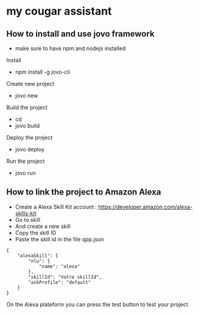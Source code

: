 # my cougar assistant

## How to install and use jovo framework

 - make sure to have npm and nodejs installed

Install
- npm install -g jovo-cli

Create new project
- jovo new <directory>

Build the project
- cd <directory>
- jovo build

Deploy the project
- jovo deploy

Run the project
- jovo run

## How to link the project to Amazon Alexa

- Create a Alexa Skill Kit account : https://developer.amazon.com/alexa-skills-kit
- Go to skill
- And create a new skill
- Copy the skill ID
- Paste the skill id in the file qpp.json

```
{
	"alexaSkill": {
		"nlu": {
			"name": "alexa"
		},
	    "skillId": "Votre skillId",
	    "askProfile": "default"
	}
}
```

On the Alexa plateform you can press the test button to test your project